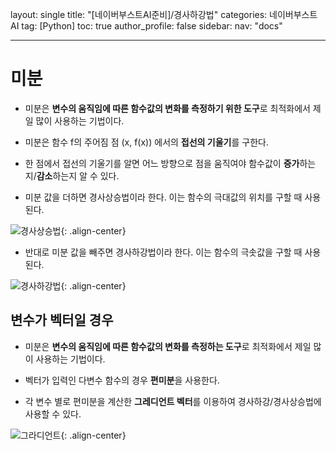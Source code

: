 layout: single
title: "[네이버부스트AI준비]/경사하강법"
categories: 네이버부스트AI
tag: [Python]
toc: true
author_profile: false
sidebar:
nav: "docs"

---

# 미분

- 미분은 **변수의 움직임에 따른 함수값의 변화를 측정하기 위한 도구**로 최적화에서 제일 많이 사용하는 기법이다.

- 미분은 함수 f의 주어짐 점 (x, f(x)) 에서의 **접선의 기울기**를 구한다.

- 한 점에서 접선의 기울기를 알면 어느 방향으로 점을 움직여야 함수값이 **증가**하는지/**감소**하는지 알 수 있다.

* 미분 값을 더하면 경사상승법이라 한다. 이는 함수의 극대값의 위치를 구할 때 사용된다.

![경사상승법]({{site.url}}/images/2023-08-27-naver10/경사상승법.png){: .align-center}

- 반대로 미분 값을 빼주면 경사하강법이라 한다. 이는 함수의 극솟값을 구할 때 사용된다.

![경사하강법]({{site.url}}/images/2023-08-27-naver10/경사하강법.png){: .align-center}

## 변수가 벡터일 경우

- 미분은 **변수의 움직임에 따른 함수값의 변화를 측정하는 도구**로 최적화에서 제일 많이 사용하는 기법이다.
- 벡터가 입력인 다변수 함수의 경우 **편미분**을 사용한다.

- 각 변수 별로 편미분을 계산한 **그레디언트 벡터**를 이용하여 경사하강/경사상승법에 사용할 수 있다.

![그라디언트]({{site.url}}/images/2023-08-27-naver10/그라디언트.png){: .align-center}
